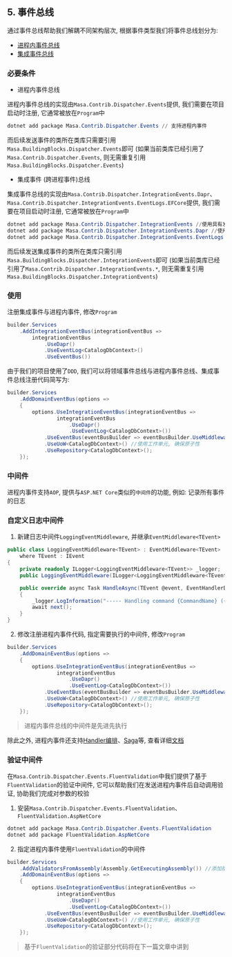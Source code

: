 ## 5. 事件总线

通过事件总线帮助我们解耦不同架构层次, 根据事件类型我们将事件总线划分为:

* [进程内事件总线](/framework/building-blocks/dispatcher/local-event)
* [集成事件总线](/framework/building-blocks/dispatcher/integration-event)

### 必要条件

* 进程内事件总线

进程内事件总线的实现由`Masa.Contrib.Dispatcher.Events`提供, 我们需要在项目启动时注册, 它通常被放在`Program`中

```powershell
dotnet add package Masa.Contrib.Dispatcher.Events // 支持进程内事件
```

而后续发送事件的类所在类库只需要引用`Masa.BuildingBlocks.Dispatcher.Events`即可 (如果当前类库已经引用了`Masa.Contrib.Dispatcher.Events`, 则无需重复引用`Masa.BuildingBlocks.Dispatcher.Events`)

* 集成事件 (跨进程事件)总线

集成事件总线的实现由`Masa.Contrib.Dispatcher.IntegrationEvents.Dapr`、`Masa.Contrib.Dispatcher.IntegrationEvents.EventLogs.EFCore`提供, 我们需要在项目启动时注册, 它通常被放在`Program`中

```powershell
dotnet add package Masa.Contrib.Dispatcher.IntegrationEvents //使用具有发件箱模式的集成事件
dotnet add package Masa.Contrib.Dispatcher.IntegrationEvents.Dapr //使用dapr提供的pubsub能力
dotnet add package Masa.Contrib.Dispatcher.IntegrationEvents.EventLogs.EFCore //本地消息表
```

而后续发送集成事件的类所在类库只需引用`Masa.BuildingBlocks.Dispatcher.IntegrationEvents`即可 (如果当前类库已经引用了`Masa.Contrib.Dispatcher.IntegrationEvents.*`, 则无需重复引用`Masa.BuildingBlocks.Dispatcher.IntegrationEvents`)

### 使用

注册集成事件与进程内事件, 修改`Program`

```csharp
builder.Services
    .AddIntegrationEventBus(integrationEventBus => 
        integrationEventBus
            .UseDapr()
            .UseEventLog<CatalogDbContext>()
            .UseEventBus())
```

由于我们的项目使用了`DDD`, 我们可以将领域事件总线与进程内事件总线、集成事件总线注册代码简写为:

```csharp
builder.Services
    .AddDomainEventBus(options =>
    {
        options.UseIntegrationEventBus(integrationEventBus =>
                integrationEventBus
                    .UseDapr()
                    .UseEventLog<CatalogDbContext>())
            .UseEventBus(eventBusBuilder => eventBusBuilder.UseMiddleware(typeof(LoggingEventMiddleware<>)))
            .UseUoW<CatalogDbContext>() //使用工作单元, 确保原子性
            .UseRepository<CatalogDbContext>();
    });
```

### 中间件

进程内事件支持`AOP`, 提供与`ASP.NET Core`类似的`中间件`的功能, 例如: 记录所有事件的日志

### 自定义日志中间件

1. 新建日志中间件`LoggingEventMiddleware`, 并继承`EventMiddleware<TEvent>`

```csharp
public class LoggingEventMiddleware<TEvent> : EventMiddleware<TEvent>
    where TEvent : IEvent
{
    private readonly ILogger<LoggingEventMiddleware<TEvent>> _logger;
    public LoggingEventMiddleware(ILogger<LoggingEventMiddleware<TEvent>> logger) => _logger = logger;

    public override async Task HandleAsync(TEvent @event, EventHandlerDelegate next)
    {
        _logger.LogInformation("----- Handling command {CommandName} ({@Command})", @event.GetType().GetGenericTypeName(), @event);
        await next();
    }
}
```

2. 修改注册进程内事件代码, 指定需要执行的中间件, 修改`Program`

```csharp
builder.Services
    .AddDomainEventBus(options =>
    {
        options.UseIntegrationEventBus(integrationEventBus =>
                integrationEventBus
                    .UseDapr()
                    .UseEventLog<CatalogDbContext>())
            .UseEventBus(eventBusBuilder => eventBusBuilder.UseMiddleware(typeof(LoggingEventMiddleware<>))) //指定需要执行的中间件
            .UseUoW<CatalogDbContext>() //使用工作单元, 确保原子性
            .UseRepository<CatalogDbContext>();
    });
```

> 进程内事件总线的中间件是先进先执行

除此之外, 进程内事件还支持[Handler编排](/framework/building-blocks/dispatcher/local-event#section-7f166392)、[Saga](/framework/building-blocks/dispatcher/local-event#saga-6a215f0f)等, 查看详细[文档](/framework/building-blocks/dispatcher/local-event)

### 验证中间件

在`Masa.Contrib.Dispatcher.Events.FluentValidation`中我们提供了基于`FluentValidation`的验证中间件, 它可以帮助我们在发送进程内事件后自动调用验证, 协助我们完成对参数的校验

1. 安装`Masa.Contrib.Dispatcher.Events.FluentValidation`、`FluentValidation.AspNetCore`

```powershell
dotnet add package Masa.Contrib.Dispatcher.Events.FluentValidation
dotnet add package FluentValidation.AspNetCore
```

2. 指定进程内事件使用`FluentValidation`的中间件

```csharp
builder.Services
    .AddValidatorsFromAssembly(Assembly.GetExecutingAssembly()) //添加指定程序集下的`FluentValidation`验证器
    .AddDomainEventBus(options =>
    {
        options.UseIntegrationEventBus(integrationEventBus =>
                integrationEventBus
                    .UseDapr()
                    .UseEventLog<CatalogDbContext>())
            .UseEventBus(eventBusBuilder => eventBusBuilder.UseMiddleware(new[] { typeof(ValidatorMiddleware<>), typeof(LoggingEventMiddleware<>) })) //使用验证中间件、日志中间件
            .UseUoW<CatalogDbContext>() //使用工作单元, 确保原子性
            .UseRepository<CatalogDbContext>();
    });
```

> 基于`FluentValidation`的验证部分代码将在下一篇文章中讲到